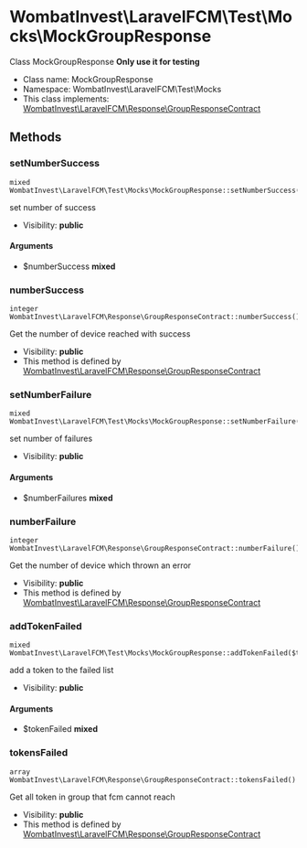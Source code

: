 WombatInvest\LaravelFCM\Test\Mocks\MockGroupResponse
===============

Class MockGroupResponse **Only use it for testing**




* Class name: MockGroupResponse
* Namespace: WombatInvest\LaravelFCM\Test\Mocks
* This class implements: [WombatInvest\LaravelFCM\Response\GroupResponseContract](WombatInvest\LaravelFCM-Response-GroupResponseContract.md)






Methods
-------


### setNumberSuccess

    mixed WombatInvest\LaravelFCM\Test\Mocks\MockGroupResponse::setNumberSuccess($numberSuccess)

set number of success



* Visibility: **public**


#### Arguments
* $numberSuccess **mixed**



### numberSuccess

    integer WombatInvest\LaravelFCM\Response\GroupResponseContract::numberSuccess()

Get the number of device reached with success



* Visibility: **public**
* This method is defined by [WombatInvest\LaravelFCM\Response\GroupResponseContract](WombatInvest\LaravelFCM-Response-GroupResponseContract.md)




### setNumberFailure

    mixed WombatInvest\LaravelFCM\Test\Mocks\MockGroupResponse::setNumberFailure($numberFailures)

set number of failures



* Visibility: **public**


#### Arguments
* $numberFailures **mixed**



### numberFailure

    integer WombatInvest\LaravelFCM\Response\GroupResponseContract::numberFailure()

Get the number of device which thrown an error



* Visibility: **public**
* This method is defined by [WombatInvest\LaravelFCM\Response\GroupResponseContract](WombatInvest\LaravelFCM-Response-GroupResponseContract.md)




### addTokenFailed

    mixed WombatInvest\LaravelFCM\Test\Mocks\MockGroupResponse::addTokenFailed($tokenFailed)

add a token to the failed list



* Visibility: **public**


#### Arguments
* $tokenFailed **mixed**



### tokensFailed

    array WombatInvest\LaravelFCM\Response\GroupResponseContract::tokensFailed()

Get all token in group that fcm cannot reach



* Visibility: **public**
* This method is defined by [WombatInvest\LaravelFCM\Response\GroupResponseContract](WombatInvest\LaravelFCM-Response-GroupResponseContract.md)



